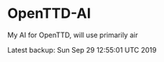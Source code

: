 # OpenTTD-AI
My AI for OpenTTD, will use primarily air

Latest backup: Sun Sep 29 12:55:01 UTC 2019
